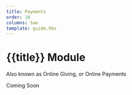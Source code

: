```yaml
---
title: Payments
order: 10
columns: two
template: guide.hbs
---
```


# {{title}} Module  
Also known as Online Giving, or Online Payments  
  
Coming Soon  

